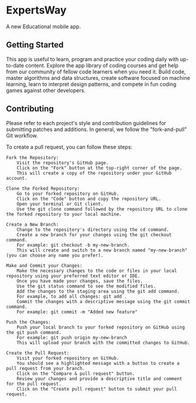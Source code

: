 # ExpertsWay

A new Educational mobile app.

## Getting Started

This app is useful to learn, program and practice your coding daily with up-to-date content. Explore the app library of coding courses and get help from our community of fellow code learners when you need it. Build code, master algorithms and data structures, create software focused on machine learning, learn to interpret design patterns, and compete in fun coding games against other developers.


Contributing
------------

Please refer to each project's style and contribution guidelines for submitting patches and additions. In general, we follow the "fork-and-pull" Git workflow.

To create a pull request, you can follow these steps:

    Fork the Repository:
        Visit the repository's GitHub page.
        Click on the "Fork" button at the top-right corner of the page.
        This will create a copy of the repository under your GitHub account.

    Clone the Forked Repository:
        Go to your forked repository on GitHub.
        Click on the "Code" button and copy the repository URL.
        Open your terminal or Git client.
        Use the git clone command followed by the repository URL to clone the forked repository to your local machine.

    Create a New Branch:
        Change to the repository's directory using the cd command.
        Create a new branch for your changes using the git checkout command.
        For example: git checkout -b my-new-branch.
        This will create and switch to a new branch named "my-new-branch" (you can choose any name you prefer).

    Make and Commit your Changes:
        Make the necessary changes to the code or files in your local repository using your preferred text editor or IDE.
        Once you have made your changes, save the files.
        Use the git status command to see the modified files.
        Add the changes to the staging area using the git add command.
        For example, to add all changes: git add .
        Commit the changes with a descriptive message using the git commit command.
        For example: git commit -m "Added new feature"

    Push the Changes:
        Push your local branch to your forked repository on GitHub using the git push command.
        For example: git push origin my-new-branch
        This will upload your branch with the committed changes to GitHub.

    Create the Pull Request:
        Visit your forked repository on GitHub.
        You should see a highlighted message with a button to create a pull request from your branch.
        Click on the "Compare & pull request" button.
        Review your changes and provide a descriptive title and comment for the pull request.
        Click on the "Create pull request" button to submit your pull request.